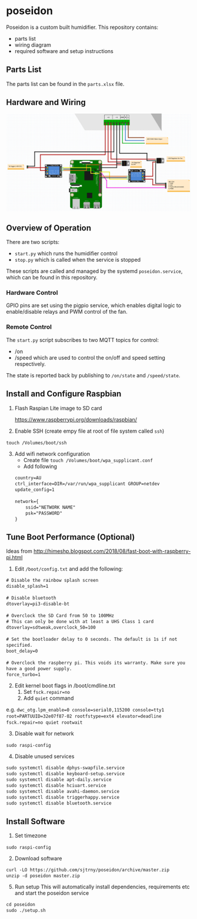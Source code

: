 # poseidon

Poseidon is a custom built humidifier. This repository contains:
- parts list
- wiring diagram
- required software and setup instructions

## Parts List

The parts list can be found in the `parts.xlsx` file.

## Hardware and Wiring

<img src="https://raw.githubusercontent.com/sjtrny/poseidon/master/wiring.png" width="800px"/>

## Overview of Operation

There are two scripts:

- `start.py` which runs the humidifier control
- `stop.py` which is called when the service is stopped

These scripts are called and managed by the systemd `poseidon.service`, which can be found in this repository.

### Hardware Control

GPIO pins are set using the pigpio service, which enables digital logic to enable/disable relays and PWM control of the fan.

### Remote Control

The `start.py` script subscribes to two MQTT topics for control:
- /on
- /speed
which are used to control the on/off and speed setting respectively.

The state is reported back by publishing to `/on/state` and `/speed/state`.

## Install and Configure Raspbian

1. Flash Raspian Lite image to SD card

	https://www.raspberrypi.org/downloads/raspbian/
	
2. Enable SSH (create empy file at root of file system called `ssh`)

`touch /Volumes/boot/ssh`

3. Add wifi network configuration
	- Create file
	`touch /Volumes/boot/wpa_supplicant.conf`
	- Add following
    ```
    country=AU
    ctrl_interface=DIR=/var/run/wpa_supplicant GROUP=netdev
    update_config=1

    network={
        ssid="NETWORK NAME"
        psk="PASSWORD"
    }
    ```

## Tune Boot Performance (Optional)

Ideas from http://himeshp.blogspot.com/2018/08/fast-boot-with-raspberry-pi.html

1. Edit `/boot/config.txt` and add the following:

```
# Disable the rainbow splash screen
disable_splash=1

# Disable bluetooth 
dtoverlay=pi3-disable-bt
 
# Overclock the SD Card from 50 to 100MHz
# This can only be done with at least a UHS Class 1 card 
dtoverlay=sdtweak,overclock_50=100
 
# Set the bootloader delay to 0 seconds. The default is 1s if not specified. 
boot_delay=0

# Overclock the raspberry pi. This voids its warranty. Make sure you have a good power supply.
force_turbo=1
```

2. Edit kernel boot flags in /boot/cmdline.txt
	1. Set `fsck.repair=no`
	2. Add `quiet` command

e.g. `dwc_otg.lpm_enable=0 console=serial0,115200 console=tty1 root=PARTUUID=32e07f87-02 rootfstype=ext4 elevator=deadline fsck.repair=no quiet rootwait`

3. Disable wait for network

``sudo raspi-config``

4. Disable unused services

```
sudo systemctl disable dphys-swapfile.service
sudo systemctl disable keyboard-setup.service
sudo systemctl disable apt-daily.service
sudo systemctl disable hciuart.service
sudo systemctl disable avahi-daemon.service
sudo systemctl disable triggerhappy.service
sudo systemctl disable bluetooth.service
```

## Install Software

1. Set timezone

`sudo raspi-config`

2. Download software
```
curl -LO https://github.com/sjtrny/poseidon/archive/master.zip
unzip -d poseidon master.zip
```
5. Run setup
This will automatically install dependencies, requirements etc and start the poseidon service
```
cd poseidon
sudo ./setup.sh
```
